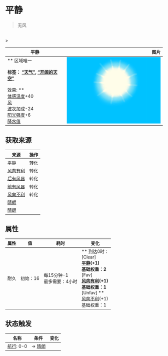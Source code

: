 # 平静  
> 无风  
<br>  
>   
  
  平静  |   图片   
 ----  |  ----:   
 ** 区域唯一 **<br><br>**标签：**	[“天气”](tag_Weather.md), [“开阔的天空”](tag_OpenSky.md)<br><br>** 效果: **<br>[体感温度](TemperaturePerceived.md)+40<br>[风](Wind.md)<br>[波次](WaveCounter.md)加成-24<br>[阳光强度](SunStrength.md)+6<br>[降水值](RainValue.md)  |  <img decoding="async" src="Sprite/WeatherClear_0.png" href="a.md" style="max-width:300px;max-height:300px;">   
  
## 获取来源  
来源  |  操作  
----  |  ----  
[平静](OpenSea_Calm.md)  |  转化  
[风向有利](OpenSea_Favourable.md)  |  转化  
[后有风暴](OpenSea_StormBehind.md)  |  转化  
[前有风暴](OpenSea_StormFront.md)  |  转化  
[风向不利](OpenSea_UnFavourable.md)  |  转化  
[晴朗](TropicalIsland_Clear.md)  |    
[晴朗](TropicalIsland_ClearStart.md)  |    
## 属性   
属性  |  值  |  耗时  |  变化  
----  |  ----  |  ----  |  ----  
耐久  |  初始：16  |  每15分钟-1<br>最多需要：4小时  |  ** 到达0时： **<br>** [Clear] **<br>  [平静](OpenSea_Calm.md)(+1)<br>基础权重：2<br>** [Fav] **<br>  [风向有利](OpenSea_Favourable.md)(+1)<br>基础权重：1<br>** [Unfav] **<br>  [风向不利](OpenSea_UnFavourable.md)(+1)<br>基础权重：1  
## 状态触发  
名称  |  条件  |  变化  
----  |  ----  |  ----  
  |  [航行](Sailed.md): 0-0  |  → [晴朗](TropicalIsland_Clear.md)  


<script>document.title="平静 - 卡牌生存百科 Card Survival Wiki";</script>
